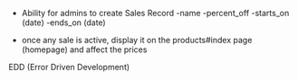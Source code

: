 - Ability for admins to create Sales Record
  -name
  -percent_off
  -starts_on (date)
  -ends_on (date)

- once any sale is active, display it on the products#index page
(homepage) and affect the prices

EDD (Error Driven Development)

